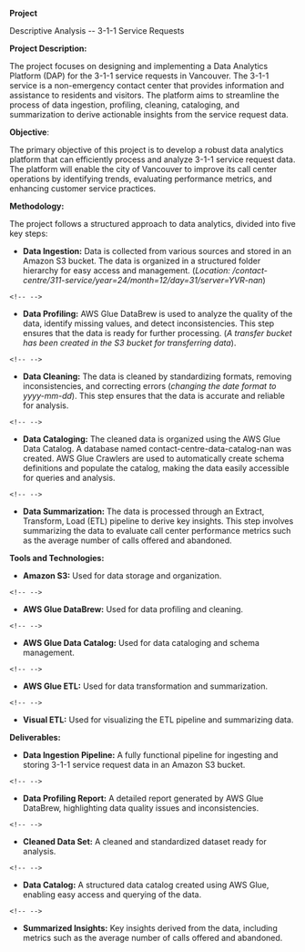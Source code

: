 **Project**

Descriptive Analysis -- 3-1-1 Service Requests

**Project Description:**

The project focuses on designing and implementing a Data Analytics
Platform (DAP) for the 3-1-1 service requests in Vancouver. The 3-1-1
service is a non-emergency contact center that provides information and
assistance to residents and visitors. The platform aims to streamline
the process of data ingestion, profiling, cleaning, cataloging, and
summarization to derive actionable insights from the service request
data.

**Objective**:

The primary objective of this project is to develop a robust data
analytics platform that can efficiently process and analyze 3-1-1
service request data. The platform will enable the city of Vancouver to
improve its call center operations by identifying trends, evaluating
performance metrics, and enhancing customer service practices.

**Methodology:**

The project follows a structured approach to data analytics, divided
into five key steps:

-   **Data Ingestion:** Data is collected from various sources and
    stored in an Amazon S3 bucket. The data is organized in a structured
    folder hierarchy for easy access and management. (*Location:
    /contact-centre/311-service/year=24/month=12/day=31/server=YVR-nan*)

```{=html}
<!-- -->
```
-   **Data Profiling:** AWS Glue DataBrew is used to analyze the quality
    of the data, identify missing values, and detect inconsistencies.
    This step ensures that the data is ready for further processing. (*A
    transfer bucket has been created in the S3 bucket for transferring
    data*).

```{=html}
<!-- -->
```
-   **Data Cleaning:** The data is cleaned by standardizing formats,
    removing inconsistencies, and correcting errors (*changing the date
    format to yyyy-mm-dd*). This step ensures that the data is accurate
    and reliable for analysis.

```{=html}
<!-- -->
```
-   **Data Cataloging:** The cleaned data is organized using the AWS
    Glue Data Catalog. A database named contact-centre-data-catalog-nan
    was created. AWS Glue Crawlers are used to automatically create
    schema definitions and populate the catalog, making the data easily
    accessible for queries and analysis.

```{=html}
<!-- -->
```
-   **Data Summarization:** The data is processed through an Extract,
    Transform, Load (ETL) pipeline to derive key insights. This step
    involves summarizing the data to evaluate call center performance
    metrics such as the average number of calls offered and abandoned.

**Tools and Technologies:**

-   **Amazon S3:** Used for data storage and organization.

```{=html}
<!-- -->
```
-   **AWS Glue DataBrew:** Used for data profiling and cleaning.

```{=html}
<!-- -->
```
-   **AWS Glue Data Catalog:** Used for data cataloging and schema
    management.

```{=html}
<!-- -->
```
-   **AWS Glue ETL:** Used for data transformation and summarization.

```{=html}
<!-- -->
```
-   **Visual ETL:** Used for visualizing the ETL pipeline and
    summarizing data.

**Deliverables:**

-   **Data Ingestion Pipeline:** A fully functional pipeline for
    ingesting and storing 3-1-1 service request data in an Amazon S3
    bucket.

```{=html}
<!-- -->
```
-   **Data Profiling Report:** A detailed report generated by AWS Glue
    DataBrew, highlighting data quality issues and inconsistencies.

```{=html}
<!-- -->
```
-   **Cleaned Data Set:** A cleaned and standardized dataset ready for
    analysis.

```{=html}
<!-- -->
```
-   **Data Catalog:** A structured data catalog created using AWS Glue,
    enabling easy access and querying of the data.

```{=html}
<!-- -->
```
-   **Summarized Insights:** Key insights derived from the data,
    including metrics such as the average number of calls offered and
    abandoned.
